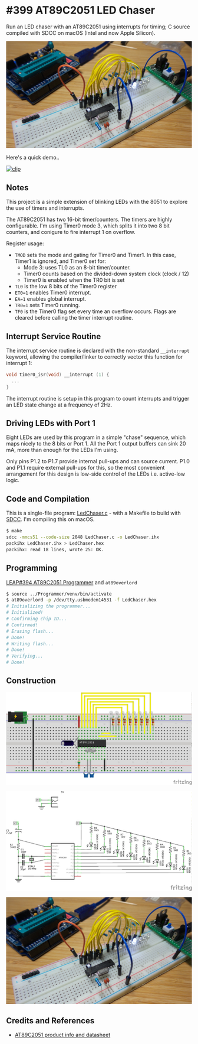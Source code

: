 # #399 AT89C2051 LED Chaser

Run an LED chaser with an AT89C2051 using interrupts for timing; C source compiled with SDCC on macOS (Intel and now Apple Silicon).

![Build](./assets/LedChaser_build.jpg?raw=true)

Here's a quick demo..

[![clip](https://img.youtube.com/vi/OgvEktRaQ-w/0.jpg)](https://www.youtube.com/watch?v=OgvEktRaQ-w)

## Notes

This project is a simple extension of blinking LEDs with the 8051 to explore the use of timers and interrupts.

The AT89C2051 has two 16-bit timer/counters.
The timers are highly configurable. I'm using Timer0 mode 3, which splits it into two 8 bit counters,
and conigure to fire interrupt 1 on overflow.

Register usage:

* `TMOD` sets the mode and gating for Timer0 and Timer1. In this case, Timer1 is ignored, and Timer0 set for:
    * Mode 3: uses TL0 as an 8-bit timer/counter.
    * Timer0 counts based on the divided-down system clock (clock / 12)
    * Timer0 is enabled when the TR0 bit is set
* `TL0` is the low 8 bits of the Timer0 register
* `ET0=1` enables Timer0 interrupt.
* `EA=1`  enables global interrupt.
* `TR0=1` sets Timer0 running.
* `TF0` is the Timer0 flag set every time an overflow occurs. Flags are cleared before calling the timer interrupt routine.

## Interrupt Service Routine

The interrupt service routine is declared with the non-standard `__interrupt` keyword,
allowing the compiler/linker to correctly vector this function for interrupt 1:

```c
void timer0_isr(void) __interrupt (1) {
  ...
}
```

The interrupt routine is setup in this program to count interrupts and trigger an LED state change at a frequency of 2Hz.

## Driving LEDs with Port 1

Eight LEDs are used by this program in a simple "chase" sequence, which maps nicely to the 8 bits or Port 1.
All the Port 1 output buffers can sink 20 mA, more than enough for the LEDs I'm using.

Only pins P1.2 to P1.7 provide internal pull-ups and can source current. P1.0 and P1.1 require external pull-ups for this,
so the most convenient arrangement for this design is low-side control of the LEDs i.e. active-low logic.

## Code and Compilation

This is a single-file program: [LedChaser.c](./LedChaser.c) - with a Makefile to build with
[SDCC](https://sdcc.sourceforge.net). I'm compiling this on macOS.

```sh
$ make
sdcc -mmcs51 --code-size 2048 LedChaser.c -o LedChaser.ihx
packihx LedChaser.ihx > LedChaser.hex
packihx: read 18 lines, wrote 25: OK.
```

## Programming

[LEAP#394 AT89C2051 Programmer](../Programmer) and `at89overlord`

```sh
$ source ../Programmer/venv/bin/activate
$ at89overlord -p /dev/tty.usbmodem14531 -f LedChaser.hex
# Initializing the programmer...
# Initialized!
# Confirming chip ID...
# Confirmed!
# Erasing flash...
# Done!
# Writing flash...
# Done!
# Verifying...
# Done!
```

## Construction

![Breadboard](./assets/LedChaser_bb.jpg?raw=true)

![Schematic](./assets/LedChaser_schematic.jpg?raw=true)

![Build](./assets/LedChaser_build.jpg?raw=true)

## Credits and References

* [AT89C2051 product info and datasheet](https://www.microchip.com/wwwproducts/en/AT89c2051)
